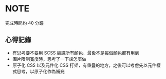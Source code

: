 # NOTE
完成時間約 40 分鐘

## 心得記錄
- 有思考要不要用 SCSS 編譯所有顏色，最後不是每個顏色都有用到
- 圖片限制寬度時，思考了一下該怎麼做
- 原子化 CSS 以及元件化 CSS 打架，有重疊的地方，之後可以考慮先以元件樣式思考，以原子化作為補充